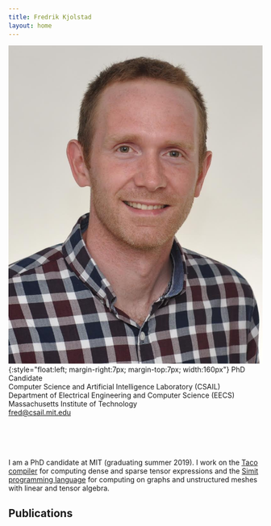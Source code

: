 ```yaml
---
title: Fredrik Kjolstad
layout: home
---
```


![Fredrik Kjolstad](/assets/fred.jpg){:style="float:left; margin-right:7px; margin-top:7px; width:160px"}
PhD Candidate<br/>
Computer Science and Artificial Intelligence Laboratory (CSAIL)<br/>
Department of Electrical Engineering and Computer Science (EECS)<br/>
Massachusetts Institute of Technology<br/>
<fred@csail.mit.edu>
<br/><br/><br/><br/><br/>

I am a PhD candidate at MIT (graduating summer 2019).  I work on the
[Taco compiler](http://tensor-compiler.org) for computing dense and
sparse tensor expressions and the [Simit programming
language](http://simit-lang.org) for computing on graphs and
unstructured meshes with linear and tensor algebra.

## Publications

<!--
## Awards

## Press
-->

